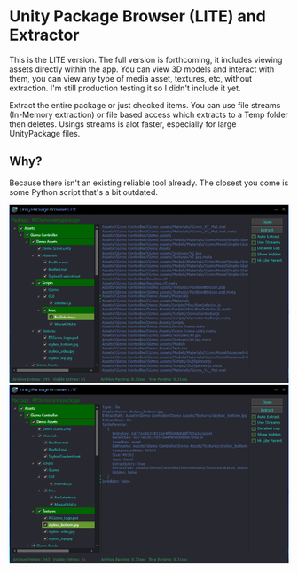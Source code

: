 # Unity Package Browser (LITE) and Extractor

This is the LITE version. The full version is forthcoming, it includes viewing assets directly within the app. You can view 3D models and interact with them, you can view any type of media asset, textures, etc, without extraction. I'm still production testing it so I didn't include it yet.

Extract the entire package or just checked items. You can use file streams (In-Memory extraction) or file based access which extracts to a Temp folder then deletes. Usings streams is alot faster, especially for large UnityPackage files.

## Why?

Because there isn't an existing reliable tool already. The closest you come is some Python script that's a bit outdated.

![preview](https://github.com/wh0am15533/UnityPackageBrowser/blob/master/Screenshot.png)
![preview](https://github.com/wh0am15533/UnityPackageBrowser/blob/master/Screenshot2.png)
